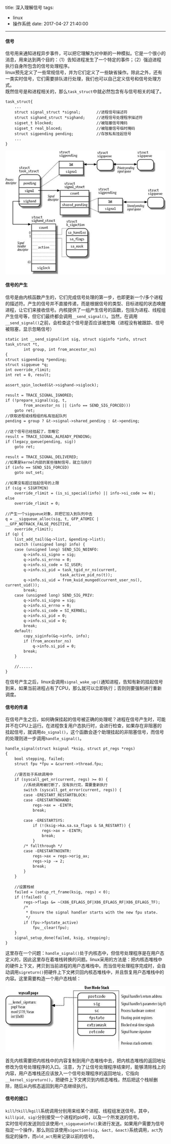 title: 深入理解信号
tags:
  - linux
  - 操作系统
date: 2017-04-27 21:40:00
---
#### 信号
信号用来通知进程异步事件，可以把它理解为对中断的一种模拟。它是一个很小的消息，用来达到两个目的：（1）告知进程发生了一个特定的事件；（2）强迫进程执行自身所包含的信号处理程序。  
linux预先定义了一些常规信号，并为它们定义了一些缺省操作。除此之外，还有一类实时信号，它们需要排队进行处理，我们也可以自己定义信号和信号处理方式。  
既然信号是和进程相关的，那么`task_struct`中就必然包含有与信号相关的域了。

	task_struct{
		...
		struct signal_struct *signal;		//进程信号描述符
		struct sighand_struct *sighand;		//进程信号处理程序描述符
		sigset_t blocked;					//被阻塞信号掩码
		sigset_t real_bloced;				//被阻塞信号临时掩码
		struct sigpending pending;			//存放私有挂起信号
		...
	}
	
![](https://github.com/lbxl2345/blogbackup/blob/master/source/pics/%E8%BF%9B%E7%A8%8B/%E4%BF%A1%E5%8F%B7.gif?raw=true)  


#### 信号的产生
信号是由内核函数产生的，它们完成信号处理的第一步，也即更新一个/多个进程的描述符。产生的信号并不直接传递，而是根据信号的类型、目标进程的状态唤醒进程，让它们来接收信号。内核提供了一组产生信号的函数，包括为进程、线程组产生信号等，但它们最终都会调用`__send_signal()`。当然，在调用`__send_signal()`之前，会检查这个信号是否应该被忽略（进程没有被跟踪、信号被阻塞，显示忽略信号）   

	static int __send_signal(int sig, struct siginfo *info, struct task_struct *t,
			int group, int from_ancestor_ns)
	{
	struct sigpending *pending;
	struct sigqueue *q;	
	int override_rlimit;
	int ret = 0, result;

	assert_spin_locked(&t->sighand->siglock);

	result = TRACE_SIGNAL_IGNORED;
	if (!prepare_signal(sig, t,
			from_ancestor_ns || (info == SEND_SIG_FORCED)))
		goto ret;
	//获取进程或线程组的私有挂起队列
	pending = group ? &t->signal->shared_pending : &t->pending;
	
	//这个信号已经挂起了，忽略它
	result = TRACE_SIGNAL_ALREADY_PENDING;
	if (legacy_queue(pending, sig))
		goto ret;

	result = TRACE_SIGNAL_DELIVERED;
	//如果是kernel内部的某些强制信号，就立马执行
	if (info == SEND_SIG_FORCED)
		goto out_set;

	//如果没有超过挂起信号的上限
	if (sig < SIGRTMIN)
		override_rlimit = (is_si_special(info) || info->si_code >= 0);
	else
		override_rlimit = 0;
	
	//产生一个sigqueue对象，并把它加入到队列中去
	q = __sigqueue_alloc(sig, t, GFP_ATOMIC | __GFP_NOTRACK_FALSE_POSITIVE,
		override_rlimit);
	if (q) {
		list_add_tail(&q->list, &pending->list);
		switch ((unsigned long) info) {
		case (unsigned long) SEND_SIG_NOINFO:
			q->info.si_signo = sig;
			q->info.si_errno = 0;
			q->info.si_code = SI_USER;
			q->info.si_pid = task_tgid_nr_ns(current,
							task_active_pid_ns(t));
			q->info.si_uid = from_kuid_munged(current_user_ns(), current_uid());
			break;
		case (unsigned long) SEND_SIG_PRIV:
			q->info.si_signo = sig;
			q->info.si_errno = 0;
			q->info.si_code = SI_KERNEL;
			q->info.si_pid = 0;
			q->info.si_uid = 0;
			break;
		default:
			copy_siginfo(&q->info, info);
			if (from_ancestor_ns)
				q->info.si_pid = 0;
			break;
		}

		//......
	}
	
在信号产生之后，linux会调用`signal_wake_up()`通知进程，告知有新的挂起信号到来，如果当前进程占有了CPU，那么就可以立即执行；否则则要强制进行重新调度。

#### 信号的传递
在信号产生之后，如何确保挂起的信号被正确的处理呢？进程在信号产生时，可能并不在CPU上运行。在进程恢复用户态执行时，会进行检查，如果存在非阻塞的挂起信号，就调用`do_signal()`，这个函数会逐个助理挂起的非阻塞信号，而信号的处理则进一步调用`handle_signal()`。  

	handle_signal(struct ksignal *ksig, struct pt_regs *regs)
	{
		bool stepping, failed;
		struct fpu *fpu = &current->thread.fpu;
	
		//是否处于系统调用中
		if (syscall_get_nr(current, regs) >= 0) {
			//系统调用被打断了，没有执行完，需要重新执行
			switch (syscall_get_error(current, regs)) {
			case -ERESTART_RESTARTBLOCK:
			case -ERESTARTNOHAND:
				regs->ax = -EINTR;
				break;
	
			case -ERESTARTSYS:
				if (!(ksig->ka.sa.sa_flags & SA_RESTART)) {
					regs->ax = -EINTR;
					break;
				}
			/* fallthrough */
			case -ERESTARTNOINTR:
				regs->ax = regs->orig_ax;
				regs->ip -= 2;
				break;
			}
		}
	
		//设置栈帧
		failed = (setup_rt_frame(ksig, regs) < 0);
		if (!failed) {
			regs->flags &= ~(X86_EFLAGS_DF|X86_EFLAGS_RF|X86_EFLAGS_TF);
			/*
			 * Ensure the signal handler starts with the new fpu state.
			 */
			if (fpu->fpstate_active)
				fpu__clear(fpu);
		}
		signal_setup_done(failed, ksig, stepping);
	}
  
这里存在一个问题：`handle_signal()`处于内核态中，但信号处理程序是在用户态定义的，因此这里存在着堆栈转换的问题。linux采用的方法是：把内核态堆栈中的硬件上下文，拷贝到当前进程的用户态堆栈中。而当信号处理程序完成时，会自动调用`sigreturn()`把硬件上下文拷贝回内核态堆栈中，并且恢复用户态堆栈中的内容。这里需要构造一个用户态栈帧：

![](https://github.com/lbxl2345/blogbackup/blob/master/source/pics/%E8%BF%9B%E7%A8%8B/%E6%A0%88.gif?raw=true)  

首先内核需要把内核栈中的内容复制到用户态堆栈中去，把内核态堆栈的返回地址修改为信号处理程序的入口。注意，为了让信号处理程序结束时，能够清除栈上的内容，用户态堆栈还应该放入一个信号处理程序的返回地址，它指向`__kernel_sigreturn()`，把硬件上下文拷贝到内核态堆栈，然后把这个栈帧删除，随后从内核态返回到用户态继续执行。

#### 信号的接口  
`kill`/`tkill`/`kgill`系统调用分别用来给某个进程、线程组发送信号。其中，`kill(pid, sig)`分别接受一个进程的pid号，以及一个所发送的信号。  
实时信号的发送则应该使用`rt_sigqueueinfo()`来进行发送。如果用户需要为信号指定一个操作，那么则应该使用`sigaction(sig, &act, &oact)`系统调用，`act`为指定的操作，而`old_act`用来记录以前的信号。  